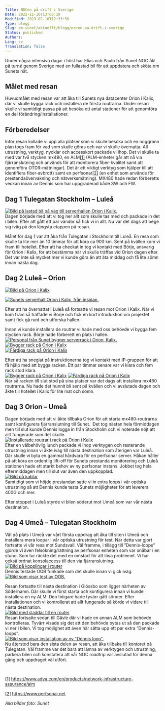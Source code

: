 ```yaml
---
Title: NOCen på drift i Sverige
Date: 2022-11-16T13:05:19
Modified: 2023-02-10T12:33:58
Type: blogg
Slug: om-sunet/aktuellt/blogg/nocen-pa-drift-i-sverige
Status: published
Authors: 
Lang: sv
Translation: false
---
```


Under några intensiva dagar i höst har Elias och Paulo från Sunet NOC åkt på turné genom Sverige med en fullastad bil för att uppdatera och sköta om Sunets nät.

## Målet med resan

Huvudmålet med resan var att åka till Sunets nya datacenter Orion i Kalix, där vi skulle bygga rack och installera de första routrarna. Under resan skulle vi samtidigt passa på att besöka ett antal stationer för att genomföra en del förändring/installationer.

## Förberedelser

Inför resan kollade vi upp alla platser som vi skulle besöka och en noggrann plan togs fram för vad som skulle göras och var vi skulle övernatta. All utrustning, verktyg, nycklar och accesskort packade vi ihop. Det vi skulle ta med var två stycken mx480, en ALM[[1]](#_ftn1) (ALM-enheter går att nå via fjärranslutning och används för att monitorera fiber-kvalitet samt att genomföra OTDR-mätningar). Det är ett viktigt verktyg som hjälper till att identifiera fiber-avbrott) samt en perfsonar[[2]](#_ftn2) (en enhet som används för prestandaövervakning och nätverksmätning). MX480 hade redan förberetts veckan innan av Dennis som har uppgraderad både SW och FW.

## Dag 1 Tulegatan Stockholm – Luleå

[![Bild på lastad bil på väg till serverhallen Orion i Kalix.](/wp-content/uploads/2022/11/Bild1.jpg "Bild på lastad bil på väg till serverhallen Orion i Kalix.")](/wp-content/uploads/2022/11/Bild1.jpg)  
Dagen började med att vi tog ner allt som skulle tas med och packade in det i bilen. Efter att gått ett par vändor så fick vi in allt. Nu var det dags att bege sig iväg på den längsta etappen på resan.

Målet för dag 1 var att åka från Tulegatan i Stockholm till Luleå. En resa som skulle ta lite mer än 10 timmar för att köra ca 900 km. Sent på kvällen kom vi fram till hotellet. Efter att ha checkat in tog vi kontakt med Börje, ansvarig för Orion i Kalix, för att bestämma när vi skulle träffas vid Orion dagen efter. Det var inte så mycket mer vi kunde göra än att äta middag och få lite sömn innan nästa dag.

## Dag 2 Luleå – Orion

[![Bild på Orion i Kalix](/wp-content/uploads/2022/11/Bild2.jpg "Sunets serverhall Orion i Kalix, från utsidan. ")](/wp-content/uploads/2022/11/Bild2.jpg)

[![](/wp-content/uploads/2022/11/Bild3.jpg "Sunets serverhall Orion i Kalix, från insidan.")](/wp-content/uploads/2022/11/Bild3.jpg)

Efter att ha övernattat i Luleå så fortsatte vi resan mot Orion i Kalix. När vi kom fram så träffade vi Börje och fick en kort introduktion om projektet samt fick gå runt och utforska hallen.

Innan vi kunde installera de routrar vi hade med oss behövde vi bygga fem stycken rack. Börje hade förberett en plats i hallen.[![](/wp-content/uploads/2022/11/Bild4.jpg "Personal från Sunet bygger serverrack i Orion, Kalix.")](/wp-content/uploads/2022/11/Bild4.jpg)  
[![Bygger rack på Orion i Kalix](/wp-content/uploads/2022/11/Bild5.jpg "Personal från Sunet bygger serverrack på Orion Kalix, fortsättning.")](/wp-content/uploads/2022/11/Bild5.jpg)  
[![Färdiga rack på Orion i Kalix](/wp-content/uploads/2022/11/Bild6.jpg "Fem serverrack står klara på Orion, Kalix")](/wp-content/uploads/2022/11/Bild6.jpg)

Efter att ha sneglat på instruktionerna tog vi kontakt med IP-gruppen för att få hjälp med att bygga racken. Ett par timmar senare var vi klara och fem rack stod klara.  
[![Bygger rack på Orion i Kalix](/wp-content/uploads/2022/11/Bild7.jpg "Sunets personal installerar servrar på Orion, Kalix")](/wp-content/uploads/2022/11/Bild7.jpg) [![Färdiga rack på Orion i Kalix](/wp-content/uploads/2022/11/Bild8.jpg "Två servrar installerade i serverrack på Orion, Kalix")](/wp-content/uploads/2022/11/Bild8.jpg)  
När så racken till slut stod på sina platser var det dags att installera mx480 routrarna. Nu hade det hunnit bli sent på kvällen och vi avslutade dagen och åkte till hotellet i Kalix för lite mat och sömn.

## Dag 3 Orion – Umeå

Dagen började med att vi åkte tillbaka Orion för att starta mx480-routrarna samt konfigurera fjärranslutning till Sunet.  Det tog nästan hela förmiddagen men till slut kunde Dennis logga in från Stockholm och vi noterade nöjt att allt fungerade som det skulle.  
[![Installerade routrar i rack på Orion i Kalix](/wp-content/uploads/2022/11/Bild9.jpg "Sunets personal konfigurerar servrar på Orion i Kalix")](/wp-content/uploads/2022/11/Bild9.jpg)  
Efter en välbehövlig lunch packade vi ihop verktygen och resterande utrustning innan vi åkte iväg till nästa destination som återigen var Luleå. Där skulle vi byta en gammal hårdvara för en perfsonar server. Håkan håller på att köra en ordentlig lift-off för Sunets prestanda monitorering och Luleå stationen hade ett starkt behov av ny perfsonar instans. Jobbet tog hela eftermiddagen men till slut var även den uppkopplad.  
[![Bild på kablar ](/wp-content/uploads/2022/11/Bild10.jpg "Närbild på extra loops på Sunets servrar i Orion, Kalix.")](/wp-content/uploads/2022/11/Bild10.jpg)  
Samtidigt som vi höjde prestandan satte vi in extra loops i vår optiska utrustning så att Dennis kunde testa Sunets möjligheter för att leverera 400G och mer.

Efter stoppet i Luleå styrde vi bilen söderut mot Umeå som var vår nästa destination.

## Dag 4 Umeå – Tulegatan Stockholm

Väl på plats i Umeå var vårt första uppdrag att åka till siten i Umeå och installera mera loopar i vår optiska utrustning för test. När detta var gjort fortsatte vi vår resa mot Sundsvall. Väl framme, i tillägg till ”Dennis-loops” gjorde vi även felsökning/rättning av perfsonar enheten som var onåbar i en stund. Som tur räckte det med en omstart för att lösa problemet. Vi har också ordnat konsolaccess till den via fjärranslutning.  
[![Bild på kopplingar i router](/wp-content/uploads/2022/11/Bild11.jpg "Bild som visar Sunets utrustning. ")](/wp-content/uploads/2022/11/Bild11.jpg)  
Dennis testade OOB funkade som det skulle innan vi gick iväg.  
[![](/wp-content/uploads/2022/11/Bild12.jpg "Bild som visar test av OOB.")](/wp-content/uploads/2022/11/Bild12.jpg)

Resan fortsatte till nästa destination i Glössbo som ligger närheten av Söderhamn. Där skulle vi först starta och konfigurera innan vi kunde installera en ny ALM. Den tidigare hade tyvärr gått sönder. Efter installationen och vi kontrollerat att allt fungerade så körde vi vidare till nästa destination.  
[![Bild med sladdar till en router](/wp-content/uploads/2022/11/Bild13.jpg "Bild som visar test av installation av ny ALM.")](/wp-content/uploads/2022/11/Bild13.jpg)  
Resan fortsatte sedan till Gävle där vi hade en annan ALM som behövde kontrolleras. Tyvärr visade sig det att den behövde bytas ut så den packade vi ner i bilen. Vi tog möjlighet att även här sätta upp ett par extra ”Dennis-loops”.  
[![](/wp-content/uploads/2022/11/Bild14.jpg "Bild som visar installation av ny \"Dennis loop\".")](/wp-content/uploads/2022/11/Bild14.jpg)  
Nu återstod bara den sista delen av resan, att åka tillbaka till kontoret på Tulegatan. Väl framme var det bara att lämna av verktygen och utrustning, parkera bilen och konstatera att vår NOC roadtrip var avslutad för denna gång och uppdraget väl utfört.

 

[[1]](#_ftnref1) <https://www.adva.com/en/products/network-infrastructure-assurance/alm>

[[2]](#_ftnref2) https://www.perfsonar.net

*Alla bilder foto: Sunet*

